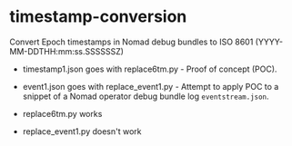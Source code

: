 # timestamp-conversion
Convert Epoch timestamps in Nomad debug bundles to ISO 8601 (YYYY-MM-DDTHH:mm:ss.SSSSSSZ)

* timestamp1.json goes with replace6tm.py - Proof of concept (POC).
* event1.json goes with replace_event1.py - Attempt to apply POC to a snippet of a Nomad operator debug bundle log `eventstream.json`.

* replace6tm.py works
* replace_event1.py doesn't work
